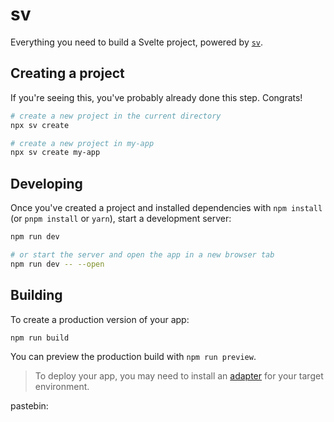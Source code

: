 # sv

Everything you need to build a Svelte project, powered by [`sv`](https://github.com/sveltejs/cli).

## Creating a project

If you're seeing this, you've probably already done this step. Congrats!

```bash
# create a new project in the current directory
npx sv create

# create a new project in my-app
npx sv create my-app
```

## Developing

Once you've created a project and installed dependencies with `npm install` (or `pnpm install` or `yarn`), start a development server:

```bash
npm run dev

# or start the server and open the app in a new browser tab
npm run dev -- --open
```

## Building

To create a production version of your app:

```bash
npm run build
```

You can preview the production build with `npm run preview`.

> To deploy your app, you may need to install an [adapter](https://svelte.dev/docs/kit/adapters) for your target environment.

pastebin:
<!-- {#snippet introContent()}
	<p>Jooo!</p>
{/snippet}

{#snippet someSubContent()}
	<div class="grid grid-cols-1 md:grid-cols-2 lg:grid-cols-4 gap-4">
		<div
			class="card preset-filled-surface-100-900 border-[1px] border-surface-200-800 w-full max-w-md p-4 text-center"
			in:fly|global={{ x: -50, duration: 600 }}
			out:fly|global={{ x: 50, duration: 600 }}
		>
			<h4 class="font-bold">Subsection 1</h4>
			<p>Details über Subsection 1.</p>
		</div>
		<div
			class="card preset-filled-surface-100-900 border-[1px] border-surface-200-800 w-full max-w-md p-4 text-center"
			in:fly|global={{ x: 50, duration: 600 }}
			out:fly|global={{ x: -50, duration: 600 }}
		>
			<h4 class="font-bold">Subsection 2</h4>
			<p>Details über Subsection 2.</p>
		</div>
		<div
			class="card preset-filled-surface-100-900 border-[1px] border-surface-200-800 w-full max-w-md p-4 text-center"
			in:fly|global={{ x: -50, duration: 600 }}
			out:fly|global={{ x: 50, duration: 600 }}
		>
			<h4 class="font-bold">Subsection 3</h4>
			<p>Details über Subsection 3.</p>
		</div>
		<div
			class="card preset-filled-surface-100-900 border-[1px] border-surface-200-800 w-full max-w-md p-4 text-center"
			in:fly|global={{ x: 50, duration: 600 }}
			out:fly|global={{ x: -50, duration: 600 }}
		>
			<h4 class="font-bold">Subsection 4</h4>
			<p>Details über Subsection 4.</p>
		</div>
	</div>
{/snippet} -->
